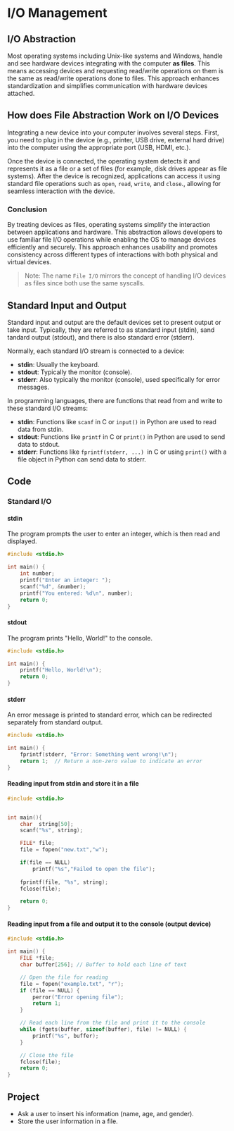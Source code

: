 # I/O Management 

## I/O Abstraction
Most operating systems including Unix-like systems and Windows, handle and see hardware devices integrating with the computer **as files**. This means accessing devices and requesting read/write operations on them is the same as read/write operations done to files. This approach enhances standardization and simplifies communication with hardware devices attached.


## How does File Abstraction Work on I/O Devices
Integrating a new device into your computer involves several steps. First, you need to plug in the device (e.g., printer, USB drive, external hard drive) into the computer using the appropriate port (USB, HDMI, etc.).

Once the device is connected, the operating system detects it and represents it as a file or a set of files (for example, disk drives appear as file systems). After the device is recognized, applications can access it using standard file operations such as `open`, `read`, `write`, and `close`., allowing for seamless interaction with the device.


### Conclusion

By treating devices as files, operating systems simplify the interaction between applications and hardware. This abstraction allows developers to use familiar file I/O operations while enabling the OS to manage devices efficiently and securely. This approach enhances usability and promotes consistency across different types of interactions with both physical and virtual devices.

> Note: The name `File I/O` mirrors the concept of handling I/O devices as files since both use the same syscalls.

## Standard Input and Output
Standard input and output are the default devices set to present output or take input. Typically, they are referred to as standard input (stdin), sand tandard output (stdout), and there is also standard error (stderr).

Normally, each standard I/O stream is connected to a device:

- **stdin**: Usually the keyboard.
- **stdout**: Typically the monitor (console).
- **stderr**: Also typically the monitor (console), used specifically for error messages.


In programming languages, there are functions that read from and write to these standard I/O streams:

- **stdin**: Functions like `scanf` in C or `input()` in Python are used to read data from stdin.
- **stdout**: Functions like `printf` in C or `print()` in Python are used to send data to stdout.
- **stderr**: Functions like `fprintf(stderr, ...) `in C or using `print()` with a file object in Python can send data to stderr.

## Code

### Standard I/O

#### stdin
The program prompts the user to enter an integer, which is then read and displayed.
```c
#include <stdio.h>

int main() {
    int number;
    printf("Enter an integer: ");
    scanf("%d", &number);
    printf("You entered: %d\n", number);
    return 0;
}
```

#### stdout
The program prints "Hello, World!" to the console.

```c
#include <stdio.h>

int main() {
    printf("Hello, World!\n");
    return 0;
}
```

#### stderr
An error message is printed to standard error, which can be redirected separately from standard output.

```c
#include <stdio.h>

int main() {
    fprintf(stderr, "Error: Something went wrong!\n");
    return 1;  // Return a non-zero value to indicate an error
}
```

#### Reading input from stdin and store it in a file

```c
#include <stdio.h>


int main(){
    char  string[50];
    scanf("%s", string);

    FILE* file;
    file = fopen("new.txt","w");

    if(file == NULL) 
        printf("%s","Failed to open the file");
    
    fprintf(file, "%s", string);
    fclose(file);

    return 0;
}
```

#### Reading input from a file and output it to the console (output device)

```c
#include <stdio.h>

int main() {
    FILE *file;
    char buffer[256]; // Buffer to hold each line of text

    // Open the file for reading
    file = fopen("example.txt", "r");
    if (file == NULL) {
        perror("Error opening file");
        return 1;
    }

    // Read each line from the file and print it to the console
    while (fgets(buffer, sizeof(buffer), file) != NULL) {
        printf("%s", buffer);
    }

    // Close the file
    fclose(file);
    return 0;
}
```

<!-- to do:
- get an example of reading input and produce it as an output on the screen. 
- maybe reading about activating camera as an input and add it as an example. -->

## Project
- Ask a user to insert his information (name, age, and gender).
- Store the user information in a file.

